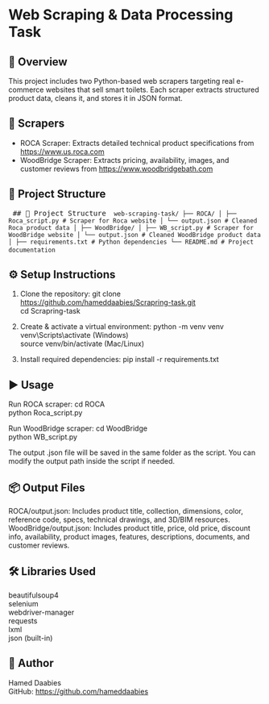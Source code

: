 # Web Scraping & Data Processing Task

## 📌 Overview
This project includes two Python-based web scrapers targeting real e-commerce websites that sell smart toilets. Each scraper extracts structured product data, cleans it, and stores it in JSON format.

## 🧠 Scrapers
- ROCA Scraper: Extracts detailed technical product specifications from https://www.us.roca.com  
- WoodBridge Scraper: Extracts pricing, availability, images, and customer reviews from https://www.woodbridgebath.com

## 📁 Project Structure
<pre> ## 📁 Project Structure <code> web-scraping-task/ ├── ROCA/ │ ├── Roca_script.py # Scraper for Roca website │ └── output.json # Cleaned Roca product data │ ├── WoodBridge/ │ ├── WB_script.py # Scraper for WoodBridge website │ └── output.json # Cleaned WoodBridge product data │ ├── requirements.txt # Python dependencies └── README.md # Project documentation </code> </pre>

## ⚙️ Setup Instructions

1. Clone the repository:
git clone https://github.com/hameddaabies/Scrapring-task.git  
cd Scrapring-task

2. Create & activate a virtual environment:
python -m venv venv  
venv\Scripts\activate  (Windows)  
source venv/bin/activate (Mac/Linux)

3. Install required dependencies:
pip install -r requirements.txt

## ▶️ Usage

Run ROCA scraper:
cd ROCA  
python Roca_script.py

Run WoodBridge scraper:
cd WoodBridge  
python WB_script.py

The output .json file will be saved in the same folder as the script. You can modify the output path inside the script if needed.

## 📦 Output Files
ROCA/output.json: Includes product title, collection, dimensions, color, reference code, specs, technical drawings, and 3D/BIM resources.  
WoodBridge/output.json: Includes product title, price, old price, discount info, availability, product images, features, descriptions, documents, and customer reviews.

## 🛠️ Libraries Used
beautifulsoup4  
selenium  
webdriver-manager  
requests  
lxml  
json (built-in)

## 👤 Author
Hamed Daabies  
GitHub: https://github.com/hameddaabies
